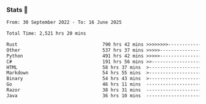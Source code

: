 ### Stats 👋
<!--START_SECTION:waka-->

```txt
From: 30 September 2022 - To: 16 June 2025

Total Time: 2,521 hrs 20 mins

Rust                               790 hrs 42 mins >>>>>>>>-----------------   31.36 %
Other                              537 hrs 37 mins >>>>>--------------------   21.32 %
Python                             491 hrs 42 mins >>>>>--------------------   19.50 %
C#                                 191 hrs 56 mins >>-----------------------   07.61 %
HTML                               58 hrs 37 mins  >------------------------   02.33 %
Markdown                           54 hrs 55 mins  >------------------------   02.18 %
Binary                             54 hrs 43 mins  >------------------------   02.17 %
Go                                 46 hrs 11 mins  -------------------------   01.83 %
Razor                              38 hrs 31 mins  -------------------------   01.53 %
Java                               36 hrs 10 mins  -------------------------   01.43 %
```

<!--END_SECTION:waka-->

<!--
**buhaytza2005/buhaytza2005** is a ✨ _special_ ✨ repository because its `README.md` (this file) appears on your GitHub profile.

Here are some ideas to get you started:

- 🔭 I’m currently working on ...
- 🌱 I’m currently learning ...
- 👯 I’m looking to collaborate on ...
- 🤔 I’m looking for help with ...
- 💬 Ask me about ...
- 📫 How to reach me: ...
- 😄 Pronouns: ...
- ⚡ Fun fact: ...
-->


